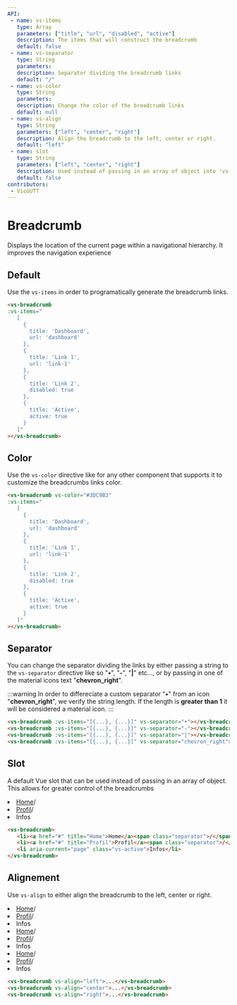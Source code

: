 ```yaml
---
API:
 - name: vs-items
   type: Array
   parameters: ["title", "url", "disabled", "active"]
   description: The items that will construct the breadcrumb
   default: false
 - name: vs-separator
   type: String
   parameters:
   description: Separator dividing the breadcrumb links
   default: "/"
 - name: vs-color
   type: String
   parameters:
   description: Change the color of the breadcrumb links
   default: null
 - name: vs-align
   type: String
   parameters: ["left", "center", "right"]
   description: Align the breadcrumb to the left, center or right.
   default: "left"
 - name: slot
   type: String
   parameters: ["left", "center", "right"]
   description: Used instead of passing in an array of object into 'vs-items'
   default: false
contributors:
 - VicGUTT
---
```


# Breadcrumb

<box header>

  Displays the location of the current page within a navigational hierarchy. It improves the navigation experience

</box>


<box>

## Default

<!-- The default breadcrumb comes with minimalist styling. More is not always better right ? --> 
Use the `vs-items` in order to programatically generate the breadcrumb links.

<vuecode md center>
<div slot="demo">
<vs-breadcrumb
:vs-items="
   [
     {
       title: 'Dashboard',
       url: 'dashboard'
     },
     {
       title: 'Link 1',
       url: 'link-1'
     },
     {
       title: 'Link 2',
       disabled: true
     },
     {
       title: 'Active',
       active: true
     }
   ]"
></vs-breadcrumb>
</div>
<div slot="code">

```html
<vs-breadcrumb
:vs-items="
   [
     {
       title: 'Dashboard',
       url: 'dashboard'
     },
     {
       title: 'Link 1',
       url: 'link-1'
     },
     {
       title: 'Link 2',
       disabled: true
     },
     {
       title: 'Active',
       active: true
     }
   ]"
></vs-breadcrumb>
```

</div>
</vuecode>
</box>


<box>

## Color

Use the `vs-color` directive like for any other component that supports it to customize the breadcrumbs links color.

<vuecode md center>
<div slot="demo">
<vs-breadcrumb vs-color="#3DC9B3"
:vs-items="
   [
     {
       title: 'Dashboard',
       url: 'dashboard'
     },
     {
       title: 'Link 1',
       url: 'link-1'
     },
     {
       title: 'Link 2',
       disabled: true
     },
     {
       title: 'Active',
       active: true
     }
   ]"
></vs-breadcrumb>
</div>
<div slot="code">

```html
<vs-breadcrumb vs-color="#3DC9B3"
:vs-items="
   [
     {
       title: 'Dashboard',
       url: 'dashboard'
     },
     {
       title: 'Link 1',
       url: 'link-1'
     },
     {
       title: 'Link 2',
       disabled: true
     },
     {
       title: 'Active',
       active: true
     }
   ]"
></vs-breadcrumb>
```

</div>
</vuecode>
</box>


<box>

## Separator

You can change the separator dividing the links by either passing a string to the `vs-separator` directive like so "**•**", "**-**", "**|**" etc..., or by passing in one of the material icons text "**chevron_right**".

:::warning
  In order to differeciate a custom separator "**•**" from an icon "**chevron_right**", we verify the string length. If the length is **greater than 1** it will be considered a material icon.
:::

<vuecode md center>
<div slot="demo">
<vs-breadcrumb vs-separator="•"
:vs-items="
   [
     {
       title: 'Dashboard',
       url: 'dashboard'
     },
     {
       title: 'Link 1',
       url: 'link-1'
     },
     {
       title: 'Link 2',
       disabled: true
     },
     {
       title: 'Active',
       active: true
     }
   ]"
></vs-breadcrumb>
<vs-breadcrumb vs-separator="-"
:vs-items="
   [
     {
       title: 'Dashboard',
       url: 'dashboard'
     },
     {
       title: 'Link 1',
       url: 'link-1'
     },
     {
       title: 'Link 2',
       disabled: true
     },
     {
       title: 'Active',
       active: true
     }
   ]"
></vs-breadcrumb>
<vs-breadcrumb vs-separator="|"
:vs-items="
   [
     {
       title: 'Dashboard',
       url: 'dashboard'
     },
     {
       title: 'Link 1',
       url: 'link-1'
     },
     {
       title: 'Link 2',
       disabled: true
     },
     {
       title: 'Active',
       active: true
     }
   ]"
></vs-breadcrumb>
<vs-breadcrumb vs-separator="chevron_right"
:vs-items="
   [
     {
       title: 'Dashboard',
       url: 'dashboard'
     },
     {
       title: 'Link 1',
       url: 'link-1'
     },
     {
       title: 'Link 2',
       disabled: true
     },
     {
       title: 'Active',
       active: true
     }
   ]"
></vs-breadcrumb>
</div>
<div slot="code">

```html
<vs-breadcrumb :vs-items="[{...}, {...}]" vs-separator="•"></vs-breadcrumb>
<vs-breadcrumb :vs-items="[{...}, {...}]" vs-separator="-"></vs-breadcrumb>
<vs-breadcrumb :vs-items="[{...}, {...}]" vs-separator="|"></vs-breadcrumb>
<vs-breadcrumb :vs-items="[{...}, {...}]" vs-separator="chevron_right"></vs-breadcrumb>
```

</div>
</vuecode>
</box>


<box>

## Slot

A default Vue slot that can be used instead of passing in an array of object. This allows for greater control of the breadcrumbs

<vuecode md center>
<div slot="demo">
<vs-breadcrumb>
   <li><a href="#" title="Home">Home</a><span class="separator">/</span></li>
   <li><a href="#" title="Profil">Profil</a><span class="separator">/</span></li>
   <li aria-current="page" class="vs-active">Infos</li>
</vs-breadcrumb>
</div>
<div slot="code">

```html
<vs-breadcrumb>
   <li><a href="#" title="Home">Home</a><span class="separator">/</span></li>
   <li><a href="#" title="Profil">Profil</a><span class="separator">/</span></li>
   <li aria-current="page" class="vs-active">Infos</li>
</vs-breadcrumb>
```

</div>
</vuecode>
</box>


<box>

## Alignement

Use `vs-align` to either align the breadcrumb to the left, center or right.

<vuecode md>
<div slot="demo">
<vs-breadcrumb vs-align="left">
   <li><a href="#" title="Home">Home</a><span class="separator">/</span></li>
   <li><a href="#" title="Profil">Profil</a><span class="separator">/</span></li>
   <li aria-current="page" class="vs-active">Infos</li>
</vs-breadcrumb>
<vs-breadcrumb vs-align="center">
   <li><a href="#" title="Home">Home</a><span class="separator">/</span></li>
   <li><a href="#" title="Profil">Profil</a><span class="separator">/</span></li>
   <li aria-current="page" class="vs-active">Infos</li>
</vs-breadcrumb>
<vs-breadcrumb vs-align="right">
   <li><a href="#" title="Home">Home</a><span class="separator">/</span></li>
   <li><a href="#" title="Profil">Profil</a><span class="separator">/</span></li>
   <li aria-current="page" class="vs-active">Infos</li>
</vs-breadcrumb>
</div>
<div slot="code">

```html
<vs-breadcrumb vs-align="left">...</vs-breadcrumb>
<vs-breadcrumb vs-align="center">...</vs-breadcrumb>
<vs-breadcrumb vs-align="right">...</vs-breadcrumb>
```

</div>
</vuecode>
</box>